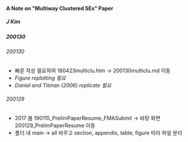 #### A Note on "Multiway Clustered SEs" Paper
##### J Kim
##### 200130

###### 200130
+ 빠른 작성 필요하여 180423multiclu.htm -> 200130multiclu.md 이동
+ *Figure replotting 필요*
+ *Daniel and Titman (2006) replicate 필요*

###### 200129
+ 2017 봄 190115_PrelimPaperResume_FMASubmit -> 바탕 화면 200129_PrelimPaperResume 이동
+ 폴더 내 main -> all 바꾸고 section, appendix, table, figure 따라 파일 분리
